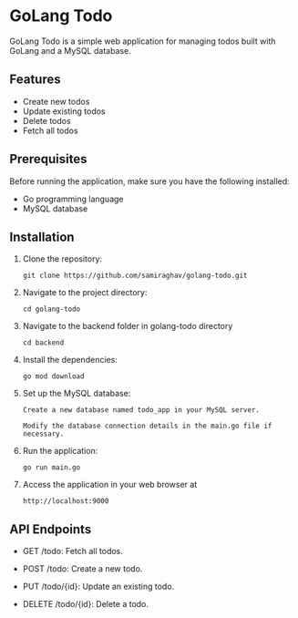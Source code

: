 # GoLang Todo

GoLang Todo is a simple web application for managing todos built with GoLang and a MySQL database.

## Features

- Create new todos
- Update existing todos
- Delete todos
- Fetch all todos

## Prerequisites

Before running the application, make sure you have the following installed:

- Go programming language 
- MySQL database

## Installation

1. Clone the repository:
  
   ```
   git clone https://github.com/samiraghav/golang-todo.git
   ```

2. Navigate to the project directory:

   ```
   cd golang-todo
   ```

3. Navigate to the backend folder in golang-todo directory

   ```
   cd backend
   ```

3. Install the dependencies:

   ```
   go mod download
   ```

4. Set up the MySQL database:

   ```
   Create a new database named todo_app in your MySQL server.
   ```

   ```
   Modify the database connection details in the main.go file if necessary.
   ```

5. Run the application:

   ```
   go run main.go
   ```

6. Access the application in your web browser at 

   ```
   http://localhost:9000
   ```

## API Endpoints
- GET /todo: Fetch all todos.

- POST /todo: Create a new todo.

- PUT /todo/{id}: Update an existing todo.

- DELETE /todo/{id}: Delete a todo.
